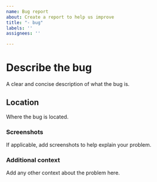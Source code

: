 ```yaml
---
name: Bug report
about: Create a report to help us improve
title: "- bug"
labels: ''
assignees: ''

---
```


# **Describe the bug**
A clear and concise description of what the bug is.

## **Location**
Where the bug is located.

### **Screenshots**
If applicable, add screenshots to help explain your problem.

### **Additional context**
Add any other context about the problem here.
